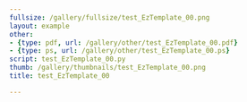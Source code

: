 ```yaml
---
fullsize: /gallery/fullsize/test_EzTemplate_00.png
layout: example
other:
- {type: pdf, url: /gallery/other/test_EzTemplate_00.pdf}
- {type: ps, url: /gallery/other/test_EzTemplate_00.ps}
script: test_EzTemplate_00.py
thumb: /gallery/thumbnails/test_EzTemplate_00.png
title: test_EzTemplate_00

---
```

